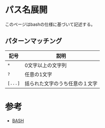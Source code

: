 # パス名展開

このページはbashの仕様に基づいて記述する。

## パターンマッチング

|記号|説明|
|---|---|
|`*`|0文字以上の文字列|
|`?`|任意の1文字|
|`[...]`|括られた文字のうち任意の１文字|

# 参考

- [BASH](https://linuxjm.osdn.jp/html/GNU_bash/man1/bash.1.html)
